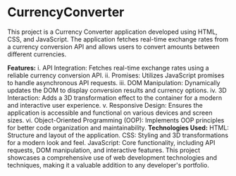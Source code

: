 # CurrencyConverter

This project is a Currency Converter application developed using HTML, CSS, and JavaScript. The application fetches real-time exchange rates from a currency conversion API and allows users to convert amounts between different currencies.

**Features:**
i. API Integration: Fetches real-time exchange rates using a reliable currency conversion API.
ii. Promises: Utilizes JavaScript promises to handle asynchronous API requests.
iii. DOM Manipulation: Dynamically updates the DOM to display conversion results and currency options.
iv. 3D Interaction: Adds a 3D transformation effect to the container for a modern and interactive user experience.
v. Responsive Design: Ensures the application is accessible and functional on various devices and screen sizes.
vi. Object-Oriented Programming (OOP): Implements OOP principles for better code organization and maintainability.
**Technologies Used:**
HTML: Structure and layout of the application.
CSS: Styling and 3D transformations for a modern look and feel.
JavaScript: Core functionality, including API requests, DOM manipulation, and interactive features.
This project showcases a comprehensive use of web development technologies and techniques, making it a valuable addition to any developer's portfolio.


